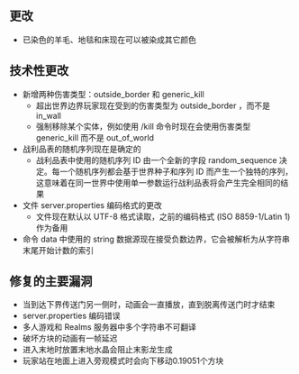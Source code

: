 ## 更改
* 已染色的羊毛、地毯和床现在可以被染成其它颜色
## 技术性更改
* 新增两种伤害类型：outside_border 和 generic_kill
	* 超出世界边界玩家现在受到的伤害类型为 outside_border ，而不是 in_wall
	* 强制移除某个实体，例如使用 /kill 命令时现在会使用伤害类型 generic_kill 而不是 out_of_world
* 战利品表的随机序列现在是确定的
	* 战利品表中使用的随机序列 ID 由一个全新的字段 random_sequence 决定。每一个随机序列都会基于世界种子和序列 ID 而产生一个独特的序列，这意味着在同一世界中使用单一参数运行战利品表将会产生完全相同的结果
* 文件 server.properties 编码格式的更改
	* 文件现在默认以 UTF-8 格式读取，之前的编码格式 (ISO 8859-1/Latin 1) 作为备用
* 命令 data 中使用的 string 数据源现在接受负数边界，它会被解析为从字符串末尾开始计数的索引
## 修复的主要漏洞
* 当到达下界传送门另一侧时，动画会一直播放，直到脱离传送门时才结束
* server.properties 编码错误
* 多人游戏和 Realms 服务器中多个字符串不可翻译
* 破坏方块的动画有一帧延迟
* 进入末地时放置末地水晶会阻止末影龙生成
* 玩家站在地面上进入旁观模式时会向下移动0.19051个方块
